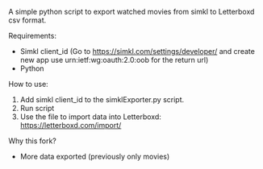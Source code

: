 A simple python script to export watched movies from simkl to Letterboxd csv format.

Requirements:
 - Simkl client_id (Go to https://simkl.com/settings/developer/ and create new app use urn:ietf:wg:oauth:2.0:oob for the return url)
 - Python

How to use:
 1. Add simkl client_id to the simklExporter.py script.
 2. Run script
 3. Use the file to import data into Letterboxd: https://letterboxd.com/import/

Why this fork?
 - More data exported (previously only movies)
